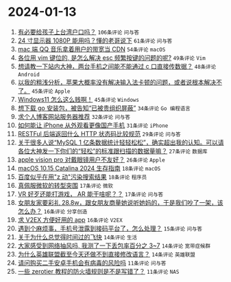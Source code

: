 # 2024-01-13

1. [有必要给孩子上台湾户口吗？](https://www.v2ex.com/t/1008325) `106条评论` `问与答`
1. [24 寸显示器 1080P 能用吗？懂的老哥说下](https://www.v2ex.com/t/1008267) `61条评论` `问与答`
1. [mac 端 QQ 音乐拿着用户的带宽当 CDN](https://www.v2ex.com/t/1008319) `54条评论` `macOS`
1. [各位用 vim 键位的, 是怎么解决 esc 频繁按键的问题的呢?](https://www.v2ex.com/t/1008294) `49条评论` `Vim`
1. [想请教一下站内大神，两台手机之间能不能通过 c 口直接传数据？](https://www.v2ex.com/t/1008307) `48条评论` `Android`
1. [以我的粗浅分析，苹果大概率没有解决输入法卡顿的问题，或者说根本解决不了。](https://www.v2ex.com/t/1008334) `45条评论` `Apple`
1. [Windows11 怎么这么贱啊！](https://www.v2ex.com/t/1008375) `45条评论` `Windows`
1. [想下载 go 安装包，被告知“已被贵组织屏蔽”](https://www.v2ex.com/t/1008273) `34条评论` `Go 编程语言`
1. [求个人博客网站服务器推荐](https://www.v2ex.com/t/1008361) `32条评论` `问与答`
1. [如何能让 iPhone 从外观看更像国产手机](https://www.v2ex.com/t/1008276) `31条评论` `iPhone`
1. [RESTFul 后端返回什么 HTTP 状态码比较规范](https://www.v2ex.com/t/1008308) `29条评论` `问与答`
1. [关于很多人说“MySQL 1 亿条数据统计轻轻松松”，确实超出我的认知。可以请各位大神发一下你们的“轻松”的标准跟扫描的数据量嘛？](https://www.v2ex.com/t/1008404) `27条评论` `数据库`
1. [apple vision pro 对戴眼镜用户不友好？](https://www.v2ex.com/t/1008265) `26条评论` `Apple`
1. [macOS 10.15 Catalina 2024 生存指南](https://www.v2ex.com/t/1008425) `18条评论` `macOS`
1. [百度似乎在用"z 动"污染搜索结果](https://www.v2ex.com/t/1008405) `18条评论` `程序员`
1. [真佩服微软的转型突围](https://www.v2ex.com/t/1008414) `17条评论` `微软`
1. [VR 好歹还能打游戏， AR 能干啥呢？？](https://www.v2ex.com/t/1008263) `17条评论` `问与答`
1. [女朋友家要彩礼 28.8w，跟女朋友商量她说听她妈的，于是我们吵了一架，该怎么办？](https://www.v2ex.com/t/1008440) `16条评论` `分享创造`
1. [求 V2EX 方便好用的 app](https://www.v2ex.com/t/1008286) `16条评论` `V2EX`
1. [遇到个麻烦事，手机号泄露到接码平台了，怎么处理？](https://www.v2ex.com/t/1008447) `15条评论` `问与答`
1. [关于为什么总觉得时间过的飞快](https://www.v2ex.com/t/1008422) `14条评论` `生活`
1. [大家感受到网络抽风吗, 我测了一下丢包率百分之 3~7](https://www.v2ex.com/t/1008421) `14条评论` `宽带症候群`
1. [为什么英雄联盟截至今天还做不到直接修改语言？](https://www.v2ex.com/t/1008329) `14条评论` `英雄联盟`
1. [请问购买二手安卓手机会有病毒的风险吗](https://www.v2ex.com/t/1008452) `11条评论` `问与答`
1. [一些 zerotier 教程的防火墙规则是不是写错了？](https://www.v2ex.com/t/1008394) `11条评论` `NAS`
